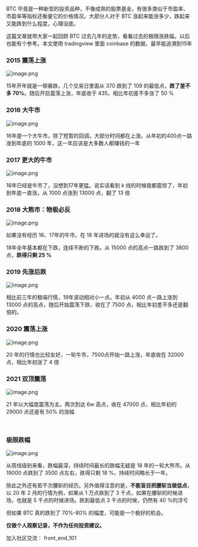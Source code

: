 BTC 毕竟是一种新型的投资品种，不像成熟的股票基金，有很多类似于市盈率、市盈率等指标还衡量它的价格情况。大部分人对于 BTC 涨起来能涨多少，跌起来又能跌到什么程度，心理没底。
​

这篇文章就带大家一起回顾 BTC 过去几年的走势，看看过去的极限涨跌幅。以后也能有个参考。本文使用 tradingview 里面 coinbase 的数据，最早能追溯到15年


### 2015  震荡上涨


![image.png](https://cdn.nlark.com/yuque/0/2022/png/297838/1644408396955-a0d1f09b-7f27-4d7c-95fb-d3b5d246adbd.png#clientId=u40890c69-be54-4&crop=0&crop=0&crop=1&crop=1&from=paste&height=407&id=u069e2cef&margin=%5Bobject%20Object%5D&name=image.png&originHeight=814&originWidth=1386&originalType=binary&ratio=1&rotation=0&showTitle=false&size=344807&status=done&style=none&taskId=ue4155942-9fd5-494d-a942-592fe3fcc7e&title=&width=693)


15年开年就是一顿暴跌，几个交易日里面从 370 跌到了 109 的最低点，**跌了差不多 70%**。随后开启震荡上涨，年底收于 435，相比年初差不多涨了 50 %
​

### 2016 大牛市
![image.png](https://cdn.nlark.com/yuque/0/2022/png/297838/1644410064409-9c936371-9921-4b4f-9dac-524e2ca0df75.png#clientId=u40890c69-be54-4&crop=0&crop=0&crop=1&crop=1&from=paste&height=408&id=uc6d100bf&margin=%5Bobject%20Object%5D&name=image.png&originHeight=816&originWidth=1380&originalType=binary&ratio=1&rotation=0&showTitle=false&size=320525&status=done&style=none&taskId=uf4478c88-ba4c-4991-bd28-09d2bf45cc6&title=&width=690)


16年是一个大牛市，除了短暂的回调，大部分时间都在上涨。从年初的400点一路涨到年底的 1000 年，这一年应该是大多数人都赚钱的一年
​

### 2017 更大的牛市


![image.png](https://cdn.nlark.com/yuque/0/2022/png/297838/1644410139763-7a8eb4c9-8dfe-4e37-97b4-c1c4625a67f0.png#clientId=u40890c69-be54-4&crop=0&crop=0&crop=1&crop=1&from=paste&height=409&id=uae19a1cc&margin=%5Bobject%20Object%5D&name=image.png&originHeight=818&originWidth=1396&originalType=binary&ratio=1&rotation=0&showTitle=false&size=313811&status=done&style=none&taskId=ud17f8eba-7b4c-47fa-b85e-b63e8d4e366&title=&width=698)


16年已经是牛市了，没想到17年更猛。说实话看到 k 线的时候我都震惊了，年初到年底一直涨，从 1000 点涨到 13000 点，翻了 13 倍
​

### 2018 大熊市：物极必反


![image.png](https://cdn.nlark.com/yuque/0/2022/png/297838/1644410264312-cb419a1c-cd88-48a0-80fb-c05d20824c73.png#clientId=u40890c69-be54-4&crop=0&crop=0&crop=1&crop=1&from=paste&height=407&id=uaa5c70e1&margin=%5Bobject%20Object%5D&name=image.png&originHeight=813&originWidth=1390&originalType=binary&ratio=1&rotation=0&showTitle=false&size=346681&status=done&style=none&taskId=uebb276d3-b8c9-48e8-996f-7156f1170fa&title=&width=695)


如果没有经历 16、17年的牛市，在 18 年进场的就没有这么幸运了。
​

18年全年基本都在下跌，连续不断的下跌。从 15000 点的高点一路跌到了 3800 点，**跌得只剩 25 %**


### 2019 先涨后跌
![image.png](https://cdn.nlark.com/yuque/0/2022/png/297838/1644410453318-ad1402d2-709a-4587-9137-2707254b2a26.png#clientId=u40890c69-be54-4&crop=0&crop=0&crop=1&crop=1&from=paste&height=410&id=u00c67180&margin=%5Bobject%20Object%5D&name=image.png&originHeight=820&originWidth=1398&originalType=binary&ratio=1&rotation=0&showTitle=false&size=327649&status=done&style=none&taskId=uc78af01b-a946-4350-85be-916e065471a&title=&width=699)


相比前三年的极端行情，19年波动相对小一点。年初从 4000 点一路上涨到 13000 点的高点，随后开始震荡下跌，收在了 7500 点，相比年初差不多还是翻倍的。
​

### 2020 震荡上涨


![image.png](https://cdn.nlark.com/yuque/0/2022/png/297838/1644410754070-836dfa50-3c39-4291-8a9a-9b24d7002acb.png#clientId=u40890c69-be54-4&crop=0&crop=0&crop=1&crop=1&from=paste&height=426&id=u4dee6193&margin=%5Bobject%20Object%5D&name=image.png&originHeight=851&originWidth=1402&originalType=binary&ratio=1&rotation=0&showTitle=false&size=331602&status=done&style=none&taskId=u8fcfdffd-ed94-4c28-925b-5e074227202&title=&width=701)


20 年的行情也比较友好，一轮牛市，7500点开始一路上涨，年底收在 32000 点，相比年初涨了 4 倍
​

### 2021 双顶震荡




![image.png](https://cdn.nlark.com/yuque/0/2022/png/297838/1644410847874-6a36c25a-695f-49f5-8f96-f4ea2e033928.png#clientId=u40890c69-be54-4&crop=0&crop=0&crop=1&crop=1&from=paste&height=426&id=u28845e5a&margin=%5Bobject%20Object%5D&name=image.png&originHeight=852&originWidth=1398&originalType=binary&ratio=1&rotation=0&showTitle=false&size=484571&status=done&style=none&taskId=u30451ecd-cdf3-4009-8761-c96b4698f9e&title=&width=699)


21 年以大幅度震荡为主。两次到达 6w 高点，收在 47000 点，相比年初的 29000 点还是有 50% 的涨幅
​

​

### 极限跌幅


![image.png](https://cdn.nlark.com/yuque/0/2022/png/297838/1644410993297-cfb0b19b-2f4d-47dc-8de8-83b49e30d1fb.png#clientId=u40890c69-be54-4&crop=0&crop=0&crop=1&crop=1&from=paste&height=427&id=u2e416daf&margin=%5Bobject%20Object%5D&name=image.png&originHeight=854&originWidth=1402&originalType=binary&ratio=1&rotation=0&showTitle=false&size=375663&status=done&style=none&taskId=u9d9a9cf9-b005-4c33-9f58-dadf4f24a59&title=&width=701)


从周线级别来看，跌幅最深，持续时间最长的跌幅无疑是 18 年的一轮大熊市。从 19000 点跌到了 3500 点左右，跌得只剩 18 %，持续时间略长于一年。
​

除此之外还有若干次腰斩的经历。另外值得注意的是，**不能盲目把腰斩当做低点**，以 20 年 2 月的行情为例，如果从 1 万点跌到了 3 千点，如果在腰斩的时候进场，也就是 5 千点的时候进场。跌到最低点 3 千点的时候，仍然有 40 %的浮亏
​

但如果 BTC 真的跌到了 70%-80% 的幅度，可能是一个极好的机会。
​

**仅做个人观察记录，不作为任何投资建议。**
**​**

加入社区交流： front_end_101
